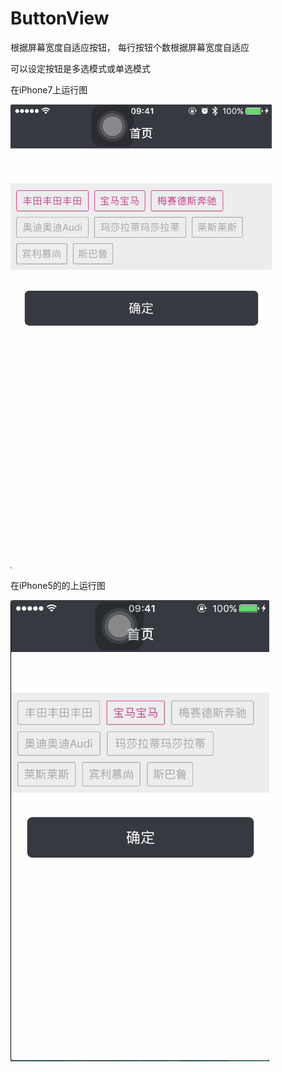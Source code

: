 # ButtonView
根据屏幕宽度自适应按钮，
每行按钮个数根据屏幕宽度自适应

可以设定按钮是多选模式或单选模式


在iPhone7上运行图

![image](https://github.com/zhanggm79/ButtonView/blob/master/%20%E5%A4%9A%E9%80%89%E6%8C%89%E9%92%AE.gif)

在iPhone5的的上运行图

![image](https://github.com/zhanggm79/ButtonView/blob/master/%E5%8D%95%E9%80%89%E6%8C%89%E9%92%AE.gif)

